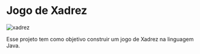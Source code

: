 # Jogo de Xadrez
![xadrez](https://pa1.narvii.com/6284/a080cea3caa1e89080324793ff7aa6fd925a64aa_hq.gif)

Esse projeto tem como objetivo construir um jogo de Xadrez na linguagem Java.

